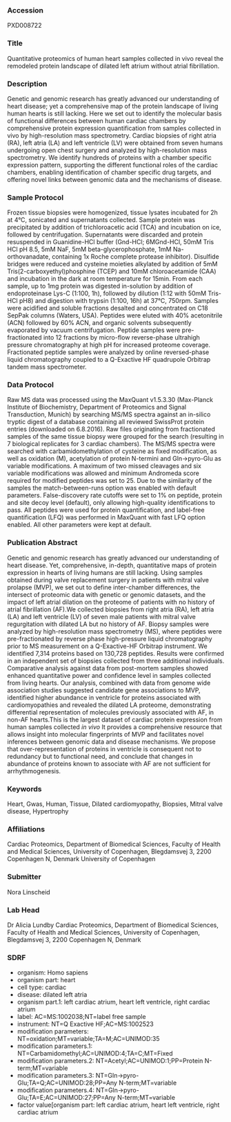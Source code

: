 ### Accession
PXD008722

### Title
Quantitative proteomics of human heart samples collected in vivo reveal the remodeled protein landscape of dilated left atrium without atrial fibrillation.

### Description
Genetic and genomic research has greatly advanced our understanding of heart disease; yet a comprehensive map of the protein landscape of living human hearts is still lacking.  Here we set out to identify the molecular basis of functional differences between human cardiac chambers by comprehensive protein expression quantification from samples collected in vivo by high-resolution mass spectrometry. Cardiac biopsies of right atria (RA), left atria (LA) and left ventricle (LV) were obtained from seven humans undergoing open chest surgery and analyzed by high-resolution mass spectrometry. We identify hundreds of proteins with a chamber specific expression pattern, supporting the different functional roles of the cardiac chambers, enabling identification of chamber specific drug targets, and offering novel links between genomic data and the mechanisms of disease.

### Sample Protocol
Frozen tissue biopsies were homogenized, tissue lysates incubated for 2h at 4°C, sonicated and supernatants collected. Sample protein was precipitated by addition of trichloroacetic acid (TCA) and incubation on ice, followed by centrifugation. Supernatants were discarded and protein resuspended in Guanidine-HCl buffer (Gnd-HCl; 6MGnd-HCl, 50mM Tris HCl pH 8.5, 5mM NaF, 5mM beta-glycerophosphate, 1mM Na-orthovanadate, containing 1x Roche complete protease inhibitor). Disulfide bridges were reduced and cysteine moieties alkylated by addition of 5mM Tris(2-carboxyethyl)phosphine (TCEP) and 10mM chloroacetamide (CAA) and incubation in the dark at room temperature for 15min. From each sample, up to 1mg protein was digested in-solution by addition of endoproteinase Lys-C (1:100, 1h), followed by dilution (1:12 with 50mM Tris-HCl pH8) and digestion with trypsin (1:100, 16h) at 37°C, 750rpm. Samples were acidified and soluble fractions desalted and concentrated on C18 SepPak columns (Waters, USA). Peptides were eluted with 40% acetonitrile (ACN) followed by 60% ACN, and organic solvents subsequently evaporated by vacuum centrifugation. Peptide samples were pre-fractionated into 12 fractions by micro-flow reverse-phase ultrahigh pressure chromatography at high pH for increased proteome coverage. Fractionated peptide samples were analyzed by online reversed-phase liquid chromatography coupled to a Q-Exactive HF quadrupole Orbitrap tandem mass spectrometer.

### Data Protocol
Raw MS data was processed using the MaxQuant v1.5.3.30 (Max-Planck Institute of Biochemistry, Department of Proteomics and Signal Transduction, Munich) by searching MS/MS spectra against an in-silico tryptic digest of a database containing all reviewed SwissProt protein entries (downloaded on 6.8.2016). Raw files originating from fractionated samples of the same tissue biopsy were grouped for the search (resulting in 7 biological replicates for 3 cardiac chambers). The MS/MS spectra were searched with carbamidomethylation of cysteine as fixed modification, as well as oxidation (M), acetylation of protein N-termini and Gln->pyro-Glu as variable modifications. A maximum of two missed cleavages and six variable modifications was allowed and minimum Andromeda score required for modified peptides was set to 25. Due to the similarity of the samples the match-between-runs option was enabled with default parameters. False-discovery rate cutoffs were set to 1% on peptide, protein and site decoy level (default), only allowing high-quality identifications to pass. All peptides were used for protein quantification, and label-free quantification (LFQ) was performed in MaxQuant with fast LFQ option enabled. All other parameters were kept at default.

### Publication Abstract
Genetic and genomic research has greatly advanced our understanding of heart disease. Yet, comprehensive, in-depth, quantitative maps of protein expression in hearts of living humans are still lacking. Using samples obtained during valve replacement surgery in patients with mitral valve prolapse (MVP), we set out to define inter-chamber differences, the intersect of proteomic data with genetic or genomic datasets, and the impact of left atrial dilation on the proteome of patients with no history of atrial fibrillation (AF).We collected biopsies from right atria (RA), left atria (LA) and left ventricle (LV) of seven male patients with mitral valve regurgitation with dilated LA but no history of AF. Biopsy samples were analyzed by high-resolution mass spectrometry (MS), where peptides were pre-fractionated by reverse phase high-pressure liquid chromatography prior to MS measurement on a Q-Exactive-HF Orbitrap instrument. We identified 7,314 proteins based on 130,728 peptides. Results were confirmed in an independent set of biopsies collected from three additional individuals. Comparative analysis against data from post-mortem samples showed enhanced quantitative power and confidence level in samples collected from living hearts. Our analysis, combined with data from genome wide association studies suggested candidate gene associations to MVP, identified higher abundance in ventricle for proteins associated with cardiomyopathies and revealed the dilated LA proteome, demonstrating differential representation of molecules previously associated with AF, in non-AF hearts.This is the largest dataset of cardiac protein expression from human samples collected <i>in vivo</i> It provides a comprehensive resource that allows insight into molecular fingerprints of MVP and facilitates novel inferences between genomic data and disease mechanisms. We propose that over-representation of proteins in ventricle is consequent not to redundancy but to functional need, and conclude that changes in abundance of proteins known to associate with AF are not sufficient for arrhythmogenesis.

### Keywords
Heart, Gwas, Human, Tissue, Dilated cardiomyopathy, Biopsies, Mitral valve disease, Hypertrophy

### Affiliations
Cardiac Proteomics, Department of Biomedical Sciences, Faculty of Health and Medical Sciences, University of Copenhagen, Blegdamsvej 3, 2200 Copenhagen N, Denmark
University of Copenhagen

### Submitter
Nora Linscheid

### Lab Head
Dr Alicia Lundby
Cardiac Proteomics, Department of Biomedical Sciences, Faculty of Health and Medical Sciences, University of Copenhagen, Blegdamsvej 3, 2200 Copenhagen N, Denmark


### SDRF
- organism: Homo sapiens
- organism part: heart
- cell type: cardiac
- disease: dilated left atria
- organism part.1: left cardiac atrium, heart left ventricle, right cardiac atrium
- label: AC=MS:1002038;NT=label free sample
- instrument: NT=Q Exactive HF;AC=MS:1002523
- modification parameters: NT=oxidation;MT=variable;TA=M;AC=UNIMOD:35
- modification parameters.1: NT=Carbamidomethyl;AC=UNIMOD:4;TA=C;MT=Fixed
- modification parameters.2: NT=Acetyl;AC=UNIMOD:1;PP=Protein N-term;MT=variable
- modification parameters.3: NT=Gln->pyro-Glu;TA=Q;AC=UNIMOD:28;PP=Any N-term;MT=variable
- modification parameters.4: NT=Gln->pyro-Glu;TA=E;AC=UNIMOD:27;PP=Any N-term;MT=variable
- factor value[organism part: left cardiac atrium, heart left ventricle, right cardiac atrium

